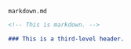 <!-- >>>>>> BEGIN GENERATED FILE: SOURCE C:/Users/Burdette/Documents/GitHub/markdown_helper/test/include/templates/markdown_markdown.md -->
<!-- DO NOT EDIT -->
<!-- >>>>>> BEGIN INCLUDED FILE: SOURCE C:/Users/Burdette/Documents/GitHub/markdown_helper/test/include/templates/../includes/markdown.md -->
<code>markdown.md</code>
```markdown
<!-- This is markdown. -->

### This is a third-level header.
```
<!-- <<<<<< END INCLUDED FILE: SOURCE C:/Users/Burdette/Documents/GitHub/markdown_helper/test/include/templates/../includes/markdown.md -->
<!-- <<<<<< END GENERATED FILE: SOURCE C:/Users/Burdette/Documents/GitHub/markdown_helper/test/include/templates/markdown_markdown.md -->
